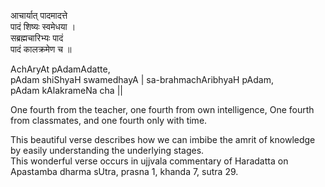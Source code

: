 आचार्यात् पादमादत्ते   
पादं शिष्यः स्वमेधया ।   
सब्रह्मचारिभ्यः पादं   
पादं कालक्रमेण च ॥   

AchAryAt pAdamAdatte,   
pAdam shiShyaH swamedhayA |
sa-brahmachAribhyaH pAdam,   
pAdam kAlakrameNa cha ||

One fourth from the teacher, one fourth from own intelligence,
One fourth from classmates, and one fourth only with time.

This beautiful verse describes how we can imbibe the amrit of knowledge by easily understanding the underlying stages.    
This wonderful verse occurs in ujjvala commentary of Haradatta on Apastamba dharma sUtra, prasna 1,  khanda 7, sutra 29.
